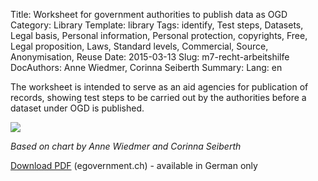 Title: Worksheet for government authorities to publish data as OGD
Category: Library
Template: library
Tags: identify, Test steps, Datasets, Legal basis, Personal information, Personal protection, copyrights, Free, Legal proposition, Laws, Standard levels, Commercial, Source, Anonymisation, Reuse
Date: 2015-03-13
Slug: m7-recht-arbeitshilfe
DocAuthors: Anne Wiedmer, Corinna Seiberth
Summary:
Lang: en


The worksheet is intended to serve as an aid agencies for publication of records, showing test steps to be carried out by the authorities before a dataset under OGD is published.

![](/images/chart-arbeitshilfe-publikation.png)

*Based on chart by Anne Wiedmer and Corinna Seiberth*

[Download PDF](http://www.egovernment.ch/umsetzung/00881/00883/01112/index.html?lang=en&download=NHzLpZeg7t,lnp6I0NTU042l2Z6ln1ad1IZn4Z2qZpnO2Yuq2Z6gpJCDdYR_g2ym162epYbg2c_JjKbNoKSn6A--) (egovernment.ch) - available in German only
